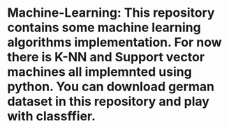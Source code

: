 # Machine-Learning: This repository contains some machine learning algorithms implementation. For now there is K-NN and Support vector machines all implemnted using python. You can download german dataset in this repository and play with classffier.
